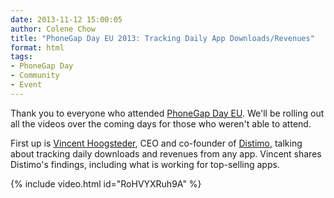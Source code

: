 ```yaml
---
date: 2013-11-12 15:00:05
author: Colene Chow
title: "PhoneGap Day EU 2013: Tracking Daily App Downloads/Revenues"
format: html
tags:
- PhoneGap Day
- Community
- Event
---
```


Thank you to everyone who attended [PhoneGap Day EU](http://pgday.phonegap.com/eu2013). We'll be rolling out all the videos over the coming days for those who weren't able to attend.

First up is [Vincent Hoogsteder](http://twitter.com/hoogsteder), CEO and co-founder of [Distimo](http://twitter.com/distimo), talking about tracking daily downloads and revenues from any app. Vincent shares Distimo's findings, including what is working for top-selling apps.

{% include video.html id="RoHVYXRuh9A" %}
